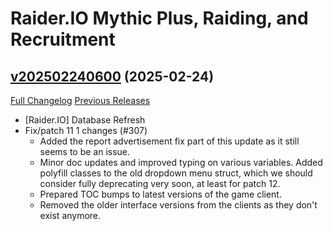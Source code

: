 # Raider.IO Mythic Plus, Raiding, and Recruitment

## [v202502240600](https://github.com/RaiderIO/raiderio-addon/tree/v202502240600) (2025-02-24)
[Full Changelog](https://github.com/RaiderIO/raiderio-addon/compare/v202502230600...v202502240600) [Previous Releases](https://github.com/RaiderIO/raiderio-addon/releases)

- [Raider.IO] Database Refresh  
- Fix/patch 11 1 changes (#307)  
    * Added the report advertisement fix part of this update as it still seems to be an issue.  
    * Minor doc updates and improved typing on various variables. Added polyfill classes to the old dropdown menu struct, which we should consider fully deprecating very soon, at least for patch 12.  
    * Prepared TOC bumps to latest versions of the game client.  
    * Removed the older interface versions from the clients as they don't exist anymore.  